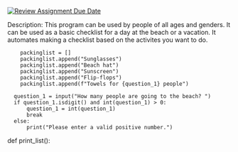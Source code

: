 [![Review Assignment Due Date](https://classroom.github.com/assets/deadline-readme-button-22041afd0340ce965d47ae6ef1cefeee28c7c493a6346c4f15d667ab976d596c.svg)](https://classroom.github.com/a/DpCY8B3G)


Description: This program can be used by people of all ages and genders. It can be used as a basic checklist for a day at the beach or a vacation. It automates making a checklist based on the activites you want to do. 

```
    packinglist = []
    packinglist.append("Sunglasses")
    packinglist.append("Beach hat")
    packinglist.append("Sunscreen")
    packinglist.append("Flip-flops")
    packinglist.append(f"Towels for {question_1} people")

```
```while True:
  question_1 = input("How many people are going to the beach? ")
  if question_1.isdigit() and int(question_1) > 0:
      question_1 = int(question_1)
      break
  else:
      print("Please enter a valid positive number.")

```
def print_list():
